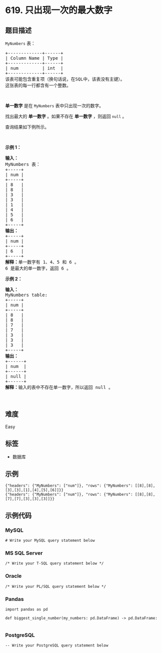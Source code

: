 # 619. 只出现一次的最大数字

## 题目描述

<p><code>MyNumbers</code> 表：</p>

<div class="original__bRMd">
<div>
<pre>
+-------------+------+
| Column Name | Type |
+-------------+------+
| num         | int  |
+-------------+------+
该表可能包含重复项（换句话说，在SQL中，该表没有主键）。
这张表的每一行都含有一个整数。
</pre>

<p>&nbsp;</p>

<p><strong>单一数字</strong> 是在 <code>MyNumbers</code> 表中只出现一次的数字。</p>

<p>找出最大的 <strong>单一数字</strong> 。如果不存在 <strong>单一数字</strong> ，则返回&nbsp;<code>null</code> 。</p>

<p>查询结果如下例所示。</p>
<ptable> </ptable>

<p>&nbsp;</p>

<p><strong>示例 1：</strong></p>

<pre>
<strong>输入：</strong>
MyNumbers 表：
+-----+
| num |
+-----+
| 8   |
| 8   |
| 3   |
| 3   |
| 1   |
| 4   |
| 5   |
| 6   |
+-----+
<strong>输出：</strong>
+-----+
| num |
+-----+
| 6   |
+-----+
<strong>解释：</strong>单一数字有 1、4、5 和 6 。
6 是最大的单一数字，返回 6 。
</pre>

<p><strong>示例 2：</strong></p>

<pre>
<strong>输入：</strong>
MyNumbers table:
+-----+
| num |
+-----+
| 8   |
| 8   |
| 7   |
| 7   |
| 3   |
| 3   |
| 3   |
+-----+
<strong>输出：</strong>
+------+
| num  |
+------+
| null |
+------+
<strong>解释：</strong>输入的表中不存在单一数字，所以返回 null 。
</pre>
</div>
</div>

<p>&nbsp;</p>


## 难度

Easy

## 标签

- 数据库

## 示例

```
{"headers": {"MyNumbers": ["num"]}, "rows": {"MyNumbers": [[8],[8],[3],[3],[1],[4],[5],[6]]}}
{"headers": {"MyNumbers": ["num"]}, "rows": {"MyNumbers": [[8],[8],[7],[7],[3],[3],[3]]}}
```

## 示例代码

### MySQL

```mysql
# Write your MySQL query statement below
```

### MS SQL Server

```mssql
/* Write your T-SQL query statement below */
```

### Oracle

```oraclesql
/* Write your PL/SQL query statement below */
```

### Pandas

```pythondata
import pandas as pd

def biggest_single_number(my_numbers: pd.DataFrame) -> pd.DataFrame:
    
```

### PostgreSQL

```postgresql
-- Write your PostgreSQL query statement below
```

